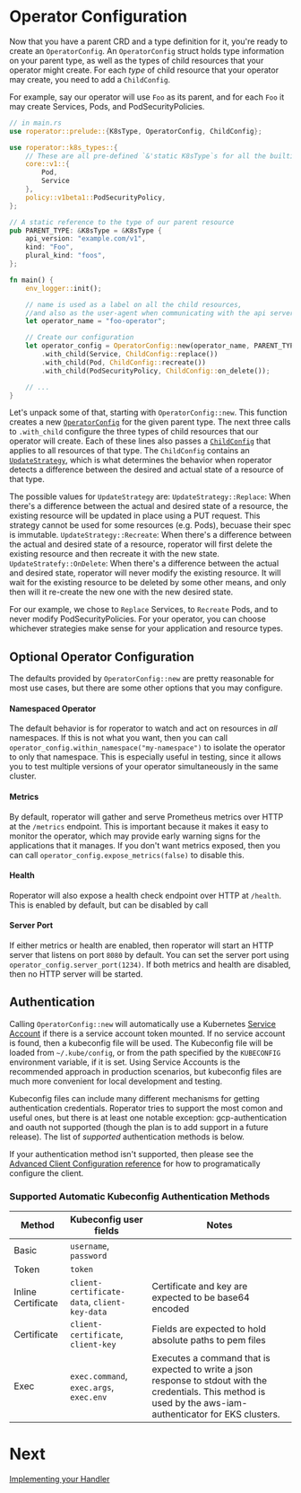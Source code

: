# Operator Configuration

Now that you have a parent CRD and a type definition for it, you're ready to create an `OperatorConfig`. An `OperatorConfig` struct holds type information on your parent type, as well as the types of child resources that your operator might create. For each _type_ of child resource that your operator may create, you need to add a `ChildConfig`.

For example, say our operator will use `Foo` as its parent, and for each `Foo` it may create Services, Pods, and PodSecurityPolicies.

```rust
// in main.rs
use roperator::prelude::{K8sType, OperatorConfig, ChildConfig};

use roperator::k8s_types::{
    // These are all pre-defined `&'static K8sType`s for all the builtin resources that we'll be using
    core::v1::{
        Pod,
        Service
    },
    policy::v1beta1::PodSecurityPolicy,
};

// A static reference to the type of our parent resource
pub PARENT_TYPE: &K8sType = &K8sType {
    api_version: "example.com/v1",
    kind: "Foo",
    plural_kind: "foos",
};

fn main() {
    env_logger::init();

    // name is used as a label on all the child resources,
    //and also as the user-agent when communicating with the api server
    let operator_name = "foo-operator";

    // Create our configuration
    let operator_config = OperatorConfig::new(operator_name, PARENT_TYPE)
        .with_child(Service, ChildConfig::replace())
        .with_child(Pod, ChildConfig::recreate())
        .with_child(PodSecurityPolicy, ChildConfig::on_delete());

    // ...
}
```

Let's unpack some of that, starting with `OperatorConfig::new`. This function creates a new [`OperatorConfig`](https://docs.rs/roperator/~0.1/roperator/config/struct.OperatorConfig.html) for the given parent type. The next three calls to `.with_child` configure the three types of child resources that our operator will create. Each of these lines also passes a [`ChildConfig`](https://docs.rs/roperator/~0.1/roperator/config/struct.ChildConfig.html) that applies to all resources of that type. The `ChildConfig` contains an [`UpdateStrategy`](https://docs.rs/roperator/~0.1/roperator/config/enum.UpdateStrategy.html), which is what determines the behavior when roperator detects a difference between the desired and actual state of a resource of that type.

The possible values for `UpdateStrategy` are:
`UpdateStrategy::Replace`: When there's a difference between the actual and desired state of a resource, the existing resource will be updated in place using a PUT request. This strategy cannot be used for some resources (e.g. Pods), becuase their spec is immutable.
`UpdateStrategy::Recreate`: When there's a difference between the actual and desired state of a resource, roperator will first delete the existing resource and then recreate it with the new state.
`UpdateStratefy::OnDelete`: When there's a difference between the actual and desired state, roperator will never modify the existing resource. It will wait for the existing resource to be deleted by some other means, and only then will it re-create the new one with the new desired state.

For our example, we chose to `Replace` Services, to `Recreate` Pods, and to never modify PodSecurityPolicies. For your operator, you can choose whichever strategies make sense for your application and resource types.

## Optional Operator Configuration

The defaults provided by `OperatorConfig::new` are pretty reasonable for most use cases, but there are some other options that you may configure.

#### Namespaced Operator

The default behavior is for roperator to watch and act on resources in _all_ namespaces. If this is not what you want, then you can call `operator_config.within_namespace("my-namespace")` to isolate the operator to only that namespace. This is especially useful in testing, since it allows you to test multiple versions of your operator simultaneously in the same cluster.

#### Metrics

By default, roperator will gather and serve Prometheus metrics over HTTP at the `/metrics` endpoint. This is important because it makes it easy to monitor the operator, which may provide early warning signs for the applications that it manages. If you don't want metrics exposed, then you can call `operator_config.expose_metrics(false)` to disable this.

#### Health

Roperator will also expose a health check endpoint over HTTP at `/health`. This is enabled by default, but can be disabled by call

#### Server Port

If either metrics or health are enabled, then roperator will start an HTTP server that listens on port `8080` by default. You can set the server port using `operator_config.server_port(1234)`. If both metrics and health are disabled, then no HTTP server will be started.

## Authentication

Calling `OperatorConfig::new` will automatically use a Kubernetes [Service Account](https://kubernetes.io/docs/tasks/configure-pod-container/configure-service-account/) if there is a service account token mounted. If no service account is found, then a kubeconfig file will be used. The Kubeconfig file will be loaded from `~/.kube/config`, or from the path specified by the `KUBECONFIG` environment variable, if it is set. Using Service Accounts is the recommended approach in production scenarios, but kubeconfig files are much more convenient for local development and testing.

Kubeconfig files can include many different mechanisms for getting authentication credentials. Roperator tries to support the most comon and useful ones, but there is at least one notable exception: gcp-authentication and oauth not supported (though the plan is to add support in a future release). The list of _supported_ authentication methods is below.

If your authentication method isn't supported, then please see the [Advanced Client Configuration reference](../reference/advanced-client-configuration.md) for how to programatically configure the client.

### Supported Automatic Kubeconfig Authentication Methods

| Method             | Kubeconfig user fields                       | Notes                                                                                                                                                           |
|--------------------|----------------------------------------------|-----------------------------------------------------------------------------------------------------------------------------------------------------------------|
| Basic              | `username`, `password`                       |                                                                                                                                                                 |
| Token              | `token`                                      |                                                                                                                                                                 |
| Inline Certificate | `client-certificate-data`, `client-key-data` | Certificate and key are expected to be base64 encoded                                                                                                           |
| Certificate        | `client-certificate`, `client-key`           |  Fields are expected to hold absolute paths to pem files                                                                                                        |
| Exec               | `exec.command`, `exec.args`, `exec.env`      | Executes a command that is expected to write a json response to stdout with the credentials. This method is used by the aws-iam-authenticator for EKS clusters. |

# Next

[Implementing your Handler](handler-sync.md)
